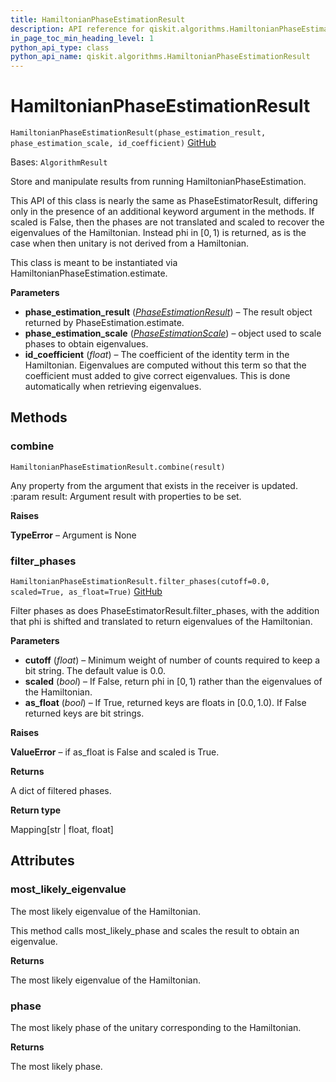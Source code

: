 ```yaml
---
title: HamiltonianPhaseEstimationResult
description: API reference for qiskit.algorithms.HamiltonianPhaseEstimationResult
in_page_toc_min_heading_level: 1
python_api_type: class
python_api_name: qiskit.algorithms.HamiltonianPhaseEstimationResult
---
```


# HamiltonianPhaseEstimationResult

<span id="qiskit.algorithms.HamiltonianPhaseEstimationResult" />

`HamiltonianPhaseEstimationResult(phase_estimation_result, phase_estimation_scale, id_coefficient)` [GitHub](https://github.com/qiskit/qiskit/tree/stable/0.24/qiskit/algorithms/phase_estimators/hamiltonian_phase_estimation_result.py "view source code")

Bases: `AlgorithmResult`

Store and manipulate results from running HamiltonianPhaseEstimation.

This API of this class is nearly the same as PhaseEstimatorResult, differing only in the presence of an additional keyword argument in the methods. If scaled is False, then the phases are not translated and scaled to recover the eigenvalues of the Hamiltonian. Instead phi in $[0, 1)$ is returned, as is the case when then unitary is not derived from a Hamiltonian.

This class is meant to be instantiated via HamiltonianPhaseEstimation.estimate.

**Parameters**

*   **phase\_estimation\_result** ([*PhaseEstimationResult*](qiskit.algorithms.PhaseEstimationResult "qiskit.algorithms.PhaseEstimationResult")) – The result object returned by PhaseEstimation.estimate.
*   **phase\_estimation\_scale** ([*PhaseEstimationScale*](qiskit.algorithms.PhaseEstimationScale "qiskit.algorithms.PhaseEstimationScale")) – object used to scale phases to obtain eigenvalues.
*   **id\_coefficient** (*float*) – The coefficient of the identity term in the Hamiltonian. Eigenvalues are computed without this term so that the coefficient must added to give correct eigenvalues. This is done automatically when retrieving eigenvalues.

## Methods

<span id="qiskit-algorithms-hamiltonianphaseestimationresult-combine" />

### combine

<span id="qiskit.algorithms.HamiltonianPhaseEstimationResult.combine" />

`HamiltonianPhaseEstimationResult.combine(result)`

Any property from the argument that exists in the receiver is updated. :param result: Argument result with properties to be set.

**Raises**

**TypeError** – Argument is None

<span id="qiskit-algorithms-hamiltonianphaseestimationresult-filter-phases" />

### filter\_phases

<span id="qiskit.algorithms.HamiltonianPhaseEstimationResult.filter_phases" />

`HamiltonianPhaseEstimationResult.filter_phases(cutoff=0.0, scaled=True, as_float=True)` [GitHub](https://github.com/qiskit/qiskit/tree/stable/0.24/qiskit/algorithms/phase_estimators/hamiltonian_phase_estimation_result.py "view source code")

Filter phases as does PhaseEstimatorResult.filter\_phases, with the addition that phi is shifted and translated to return eigenvalues of the Hamiltonian.

**Parameters**

*   **cutoff** (*float*) – Minimum weight of number of counts required to keep a bit string. The default value is 0.0.
*   **scaled** (*bool*) – If False, return phi in $[0, 1)$ rather than the eigenvalues of the Hamiltonian.
*   **as\_float** (*bool*) – If True, returned keys are floats in $[0.0, 1.0)$. If False returned keys are bit strings.

**Raises**

**ValueError** – if as\_float is False and scaled is True.

**Returns**

A dict of filtered phases.

**Return type**

Mapping\[str | float, float]

## Attributes

<span id="qiskit.algorithms.HamiltonianPhaseEstimationResult.most_likely_eigenvalue" />

### most\_likely\_eigenvalue

The most likely eigenvalue of the Hamiltonian.

This method calls most\_likely\_phase and scales the result to obtain an eigenvalue.

**Returns**

The most likely eigenvalue of the Hamiltonian.

<span id="qiskit.algorithms.HamiltonianPhaseEstimationResult.phase" />

### phase

The most likely phase of the unitary corresponding to the Hamiltonian.

**Returns**

The most likely phase.

